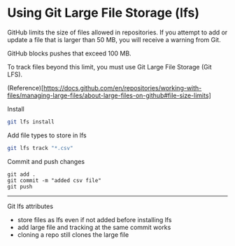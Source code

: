 # Using Git Large File Storage (lfs)

GitHub limits the size of files allowed in repositories. If you attempt to add or update a file that is larger than 50 MB, you will receive a warning from Git.

GitHub blocks pushes that exceed 100 MB.

To track files beyond this limit, you must use Git Large File Storage (Git LFS). 

(Reference)[https://docs.github.com/en/repositories/working-with-files/managing-large-files/about-large-files-on-github#file-size-limits]

Install
```bash
git lfs install
```

Add file types to store in lfs
```bash
git lfs track "*.csv"
```

Commit and push changes
```
git add .
git commit -m "added csv file"
git push
```

---

Git lfs attributes
- store files as lfs even if not added before installing lfs
- add large file and tracking at the same commit works
- cloning a repo still clones the large file
